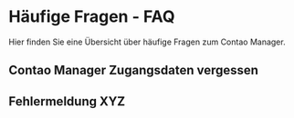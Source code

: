 # Häufige Fragen - FAQ

Hier finden Sie eine Übersicht über häufige Fragen zum Contao Manager.

## Contao Manager Zugangsdaten vergessen

## Fehlermeldung XYZ
